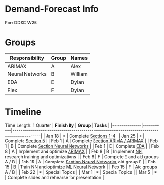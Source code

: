 # Demand-Forecast Info
For: DDSC W25

# Groups
| **Responsibility** | **Group** | **Names**                                                                                  |
|--------------------|-----------|--------------------------------------------------------------------------------------------|
| ARIMAX             | A         | Alex                                                   |
| Neural Networks    | B         | William                                                     |
| EDA                | E         | Dylan                                   |
| Flex               | F         | Dylan                                  |

# Timeline
Time Length: 1 Quarter
| **Finish By** | **Group** | **Tasks**                                                                                  |
|---------------|-----------|--------------------------------------------------------------------------------------------|
| Jan 18        | *         | Complete [Sections 1-4](/info/README.md)                                                   |
| Jan 25        | *         | Complete [Section 5](/info/README.md)                                                      |
| Feb 1         | A         | Complete [Section ARIMA / ARIMAX](/info/model/README.md)                                   |
| Feb 1         | B         | Complete [Section Neural Networks](/info/model/README.md)                                  |
| Feb 1         | E         | Complete [EDA](/info/README.md)                                                            |
| Feb 8         | A         | Implement and optimize [ARIMAX](/info/README.md)                                           |
| Feb 8         | B         | Implement [NN](/info/README.md), research training and optimizations                       |
| Feb 8         | F         | Complete [*](/info/model/README.md) and aid groups A / B                                   |
| Feb 15        | A         | Complete [Section Neural Networks](/info/model/README.md), aid group B                     |
| Feb 15        | B         | Train NN and optimize [ML Neural Network](/info/README.md)                                 |
| Feb 15        | F         | Aid groups A / B                                                                           |
| Feb 22        | *         | Special Topics                                                                             |
| Mar 1         | *         | Special Topics                                                                             |
| Mar 5         | *         | Complete slides and rehearse for presentation                                              |

